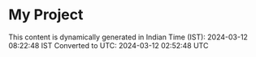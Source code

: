 # My Project

This content is dynamically generated in Indian Time (IST): 2024-03-12 08:22:48 IST
Converted to UTC: 2024-03-12 02:52:48 UTC
